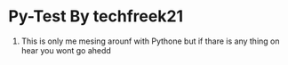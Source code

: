 # Py-Test By techfreek21
1. This is only me mesing arounf with Pythone but if thare is any thing on hear you wont go ahedd 
